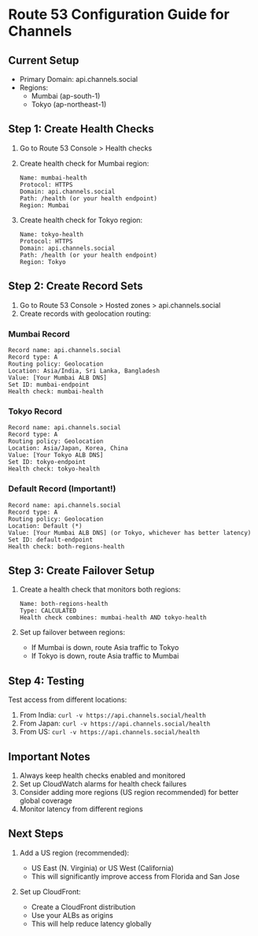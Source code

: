 # Route 53 Configuration Guide for Channels

## Current Setup
- Primary Domain: api.channels.social
- Regions: 
  - Mumbai (ap-south-1)
  - Tokyo (ap-northeast-1)

## Step 1: Create Health Checks

1. Go to Route 53 Console > Health checks
2. Create health check for Mumbai region:
   ```
   Name: mumbai-health
   Protocol: HTTPS
   Domain: api.channels.social
   Path: /health (or your health endpoint)
   Region: Mumbai
   ```

3. Create health check for Tokyo region:
   ```
   Name: tokyo-health
   Protocol: HTTPS
   Domain: api.channels.social
   Path: /health (or your health endpoint)
   Region: Tokyo
   ```

## Step 2: Create Record Sets

1. Go to Route 53 Console > Hosted zones > api.channels.social
2. Create records with geolocation routing:

### Mumbai Record
```
Record name: api.channels.social
Record type: A
Routing policy: Geolocation
Location: Asia/India, Sri Lanka, Bangladesh
Value: [Your Mumbai ALB DNS]
Set ID: mumbai-endpoint
Health check: mumbai-health
```

### Tokyo Record
```
Record name: api.channels.social
Record type: A
Routing policy: Geolocation
Location: Asia/Japan, Korea, China
Value: [Your Tokyo ALB DNS]
Set ID: tokyo-endpoint
Health check: tokyo-health
```

### Default Record (Important!)
```
Record name: api.channels.social
Record type: A
Routing policy: Geolocation
Location: Default (*)
Value: [Your Mumbai ALB DNS] (or Tokyo, whichever has better latency)
Set ID: default-endpoint
Health check: both-regions-health
```

## Step 3: Create Failover Setup

1. Create a health check that monitors both regions:
   ```
   Name: both-regions-health
   Type: CALCULATED
   Health check combines: mumbai-health AND tokyo-health
   ```

2. Set up failover between regions:
   - If Mumbai is down, route Asia traffic to Tokyo
   - If Tokyo is down, route Asia traffic to Mumbai

## Step 4: Testing

Test access from different locations:
1. From India: `curl -v https://api.channels.social/health`
2. From Japan: `curl -v https://api.channels.social/health`
3. From US: `curl -v https://api.channels.social/health`

## Important Notes

1. Always keep health checks enabled and monitored
2. Set up CloudWatch alarms for health check failures
3. Consider adding more regions (US region recommended) for better global coverage
4. Monitor latency from different regions

## Next Steps

1. Add a US region (recommended):
   - US East (N. Virginia) or US West (California)
   - This will significantly improve access from Florida and San Jose

2. Set up CloudFront:
   - Create a CloudFront distribution
   - Use your ALBs as origins
   - This will help reduce latency globally 